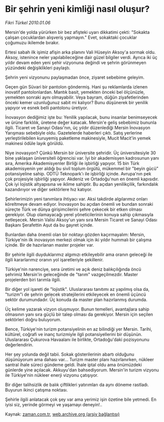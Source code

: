 # Bir şehrin yeni  kimliği nasıl oluşur?

*Fikri Türkel 2010.01.06*

<tr><td class="metin" colspan="2" style="padding-top: 20px; padding-left: 5px; ">Mersin'de yolda yürürken bir bez afişteki uyarı dikkatimi çekti: "Sokakta çalışan çocuklardan alışveriş yapmayın." Evet, sokaktaki çocuklar çoğumuzu ikilemde bırakır.</td></tr><tr><td class="metin" colspan="2" style="padding-top: 20px; padding-left: 5px; "><p> Ertesi sabah ilk işimiz afişin arka planını Vali Hüseyin Aksoy'a sormak oldu. Aksoy, istenince neler yapılabileceğine dair güzel bilgiler verdi. Ayrıca iki üç yıldır devam eden yeni şehir vizyonuna değindi ve şehrin görünmeyen yüzündeki değişiklikleri paylaştı. 
<p> Şehrin yeni vizyonunu paylaşmadan önce, ziyaret sebebime geleyim.
<p> Geçen gün Süvari bir pantolon göndermiş. Hani şu reklamlarda izlenen inovatif pantolonlardan. Mantık basit, yemekten önceki bel ölçünüzle, yemekten sonraki aynı olmayabilir. Veya bayram, düğün ziyafetlerinden önceki kemer uzunluğunuz sabit mi kalıyor? Bunu düşünerek bir yenilik yapıyor ve esnek belli pantolonu üretiyor.
<p> İnovasyon dediğimiz işte bu: Yenilik yapılacak, bunu insanlar benimseyecek ve ürüne farklılık, üretene değer katacak. Mersin'e geliş sebebimiz bununla ilgili. Ticaret ve Sanayi Odası'nın, üç yıldır düzenlediği Mersin İnovasyon Yarışması sebebiyle oldu. Gazetelerde haberleri çıktı. Satış yerlerine yerleştirilebilen kuruyemiş paketleme makinesiyle, Mucit Macit'in yemek makinesi ödüle layık görüldü.
<p> Niye inovasyon? Çünkü Mersin bir üniversite şehridir. Üç üniversitesiyle 30 bine yaklaşan üniversiteli öğrencisi var. İyi bir akademisyen kadrosunun yanı sıra, Amerika Akademisyenler Birliği ile işbirliği yapıyor. 15 bin Türk akademisyenin yer aldığı bu sivil toplum örgütü, mükemmel bir "beyin gücü" potansiyeline sahip. ODTÜ Teknopark'ı ile işbirliği içinde. Avrupa'nın pek çok projesiyle işbirliği yapıyor. Akdeniz ve Ortadoğu'nun en önemli kapısıdır. Çok iyi lojistik altyapısına ve iklime sahiptir. Bu açıdan yenilikçilik, farkındalık kazandırıyor ve diğer sektörlere hız katıyor.
<p> Şehirlerimizin yeni tanımlara ihtiyacı var. Aksi takdirde algılarımız onları köreltmeye devam ediyor. İnovasyon bu açıdan önemli ve bundan sonraki süreçte Türk ve dünya girişimcilerini şehre çekecek bir etken olması gerekiyor. Olup olamayacağı yerel yöneticilerinin konuya sahip çıkmasıyla netleşecek. Mersin Valisi Aksoy'un yanı sıra Mersin Ticaret ve Sanayi Odası Başkanı Şerafettin Aşut da bu gayret içinde.
<p> Bunlardan daha önemli olan bir noktayı gözden kaçırmayalım: Mersin, Türkiye'nin ilk inovasyon merkezi olmak için iki yıldır hummalı bir çalışma içinde. Bir de hazırlanan master projeler var.
<p> Bir şehirle ilgili duyduklarımız algımızı etkileyebilir ama oranın geleceği ile ilgili kararlarımız oranın yol işaretleriyle şekillenir.
<p> Türkiye'nin narenciye, sera üretimi ve açık deniz balıkçılığında öncü şehrimiz Mersin'in geleceğinde de "tarım" vazgeçilmezdir. Master projelerden biri tarımla ilgili.
<p> Bir diğer yol işareti de "lojistik". Uluslararası tanıtımı az yapılmış olsa da, "turizm"i de şehrin gelecek stratejilerini etkileyecek en önemli üçüncü sektör durumundadır. Üç konuda da master plan hazırlanmış durumda.
<p> Üç kelime yazarak vizyon oluşmuyor. Bunun temelleri, avantajlara sahip olmasının yanı sıra güçlü bir talep olması da gerekiyor. Mersin için seçilen sektörleri doğru buluyorum.
<p> Bence, Türkiye'nin turizm potansiyelinin en az bilindiği yer Mersin. Tarihi, kültürel, coğrafi ve inanç turizmiyle ilgli potansiyellerini bir düşünün. Uluslararası Çukurova Havaalanı ile birlikte, Ortadoğu'daki pozisyonunu değerlendirin. 
<p> Her şey yolunda değil tabii. Sokak gösterilerinin abartı olduğunu düşünüyorum ama dahası var... Turizm master planı hazırlanırken, nükleer santral ihale süreci gündeme geldi. İhale iptal oldu ama önümüzdeki günlerde yine açılacak. Akkuyu'dan bahsediyorum. Mersin'in turizm vizyonu ile Türkiye'nin nükleer enerji vizyonu çatışıyor.
<p> Bir diğer talihsizlik de balık çiftlikleri yatırımları da aynı döneme rastladı. Buyurun ikinci çatışma noktası.
<p> Şehirle ilgili anlatacak çok şey var ama yerimiz işin özetine bile yetmedi. En iyisi siz, yerinde görmeyi ve yaşamayı deneyin!.. <br/></p></p></p></p></p></p></p></p></p></p></p></p></p></p></p></td></tr>

Kaynak: [zaman.com.tr](http://zaman.com.tr/yazar.do?yazino=936531), [web.archive.org (arşiv bağlantısı)](http://web.archive.org/web/20100131130629/http://www.zaman.com.tr:80/yazar.do?yazino=936531)
